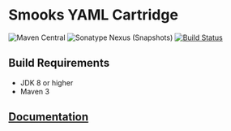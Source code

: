 # Smooks YAML Cartridge

![Maven Central](https://img.shields.io/maven-central/v/org.smooks.cartridges/smooks-yaml-cartridge)
![Sonatype Nexus (Snapshots)](https://img.shields.io/nexus/s/org.smooks.cartridges/smooks-yaml-cartridge?server=https%3A%2F%2Foss.sonatype.org)
[![Build Status](https://travis-ci.org/smooks/smooks-yaml-cartridge.svg?branch=master)](https://travis-ci.org/smooks/smooks-yaml-cartridge)

## Build Requirements

* JDK 8 or higher
* Maven 3

## [Documentation](https://www.smooks.org/documentation/#YAML)